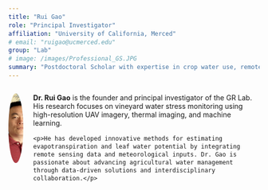 ```yaml
---
title: "Rui Gao"
role: "Principal Investigator"
affiliation: "University of California, Merced"
# email: "ruigao@ucmerced.edu"
group: "Lab"
# image: /images/Professional_GS.JPG
summary: "Postdoctoral Scholar with expertise in crop water use, remote sensing, and AI-driven modeling."
---
```


<!-- <img src="/images/Professional_GS.JPG" alt="Rui Gao" style="width: 150px; height: 150px; border-radius: 50%; object-fit: cover;">
Dr. Rui Gao is the founder and principal investigator of the GR Lab. His research focuses on vineyard water stress monitoring using high-resolution UAV imagery, thermal imaging, and machine learning. <br>
He has developed innovative methods for estimating evapotranspiration and leaf water potential by integrating remote sensing data and meteorological inputs. Dr. Gao is passionate about advancing agricultural water management through data-driven solutions and interdisciplinary collaboration. -->

<div style="display: flex; align-items: flex-start; gap: 20px; margin-bottom: 20px;">

  <img src="/images/Professional_GS.JPG" alt="Rui Gao"
       style="width: 140px; height: 140px; object-fit: cover; border-radius: 50%; flex-shrink: 0;">

  <div>
    <p><strong>Dr. Rui Gao</strong> is the founder and principal investigator of the GR Lab. His research focuses on vineyard water stress monitoring using high-resolution UAV imagery, thermal imaging, and machine learning.</p>

    <p>He has developed innovative methods for estimating evapotranspiration and leaf water potential by integrating remote sensing data and meteorological inputs. Dr. Gao is passionate about advancing agricultural water management through data-driven solutions and interdisciplinary collaboration.</p>
  </div>

</div>

